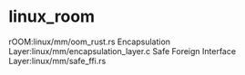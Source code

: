 # linux_room
rOOM:linux/mm/oom_rust.rs
Encapsulation Layer:linux/mm/encapsulation_layer.c
Safe Foreign Interface Layer:linux/mm/safe_ffi.rs
